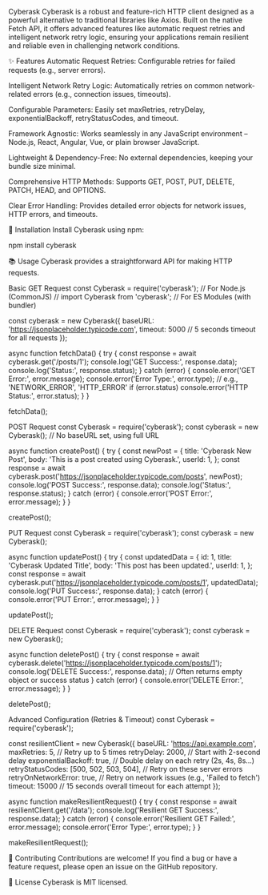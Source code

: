 Cyberask
Cyberask is a robust and feature-rich HTTP client designed as a powerful alternative to traditional libraries like Axios. Built on the native Fetch API, it offers advanced features like automatic request retries and intelligent network retry logic, ensuring your applications remain resilient and reliable even in challenging network conditions.

✨ Features
Automatic Request Retries: Configurable retries for failed requests (e.g., server errors).

Intelligent Network Retry Logic: Automatically retries on common network-related errors (e.g., connection issues, timeouts).

Configurable Parameters: Easily set maxRetries, retryDelay, exponentialBackoff, retryStatusCodes, and timeout.

Framework Agnostic: Works seamlessly in any JavaScript environment – Node.js, React, Angular, Vue, or plain browser JavaScript.

Lightweight & Dependency-Free: No external dependencies, keeping your bundle size minimal.

Comprehensive HTTP Methods: Supports GET, POST, PUT, DELETE, PATCH, HEAD, and OPTIONS.

Clear Error Handling: Provides detailed error objects for network issues, HTTP errors, and timeouts.

🚀 Installation
Install Cyberask using npm:

npm install cyberask

📚 Usage
Cyberask provides a straightforward API for making HTTP requests.

Basic GET Request
const Cyberask = require('cyberask'); // For Node.js (CommonJS)
// import Cyberask from 'cyberask'; // For ES Modules (with bundler)

const cyberask = new Cyberask({
    baseURL: 'https://jsonplaceholder.typicode.com',
    timeout: 5000 // 5 seconds timeout for all requests
});

async function fetchData() {
    try {
        const response = await cyberask.get('/posts/1');
        console.log('GET Success:', response.data);
        console.log('Status:', response.status);
    } catch (error) {
        console.error('GET Error:', error.message);
        console.error('Error Type:', error.type); // e.g., 'NETWORK_ERROR', 'HTTP_ERROR'
        if (error.status) console.error('HTTP Status:', error.status);
    }
}

fetchData();

POST Request
const Cyberask = require('cyberask');
const cyberask = new Cyberask(); // No baseURL set, using full URL

async function createPost() {
    try {
        const newPost = {
            title: 'Cyberask New Post',
            body: 'This is a post created using Cyberask.',
            userId: 1,
        };
        const response = await cyberask.post('https://jsonplaceholder.typicode.com/posts', newPost);
        console.log('POST Success:', response.data);
        console.log('Status:', response.status);
    } catch (error) {
        console.error('POST Error:', error.message);
    }
}

createPost();

PUT Request
const Cyberask = require('cyberask');
const cyberask = new Cyberask();

async function updatePost() {
    try {
        const updatedData = {
            id: 1,
            title: 'Cyberask Updated Title',
            body: 'This post has been updated.',
            userId: 1,
        };
        const response = await cyberask.put('https://jsonplaceholder.typicode.com/posts/1', updatedData);
        console.log('PUT Success:', response.data);
    } catch (error) {
        console.error('PUT Error:', error.message);
    }
}

updatePost();

DELETE Request
const Cyberask = require('cyberask');
const cyberask = new Cyberask();

async function deletePost() {
    try {
        const response = await cyberask.delete('https://jsonplaceholder.typicode.com/posts/1');
        console.log('DELETE Success:', response.data); // Often returns empty object or success status
    } catch (error) {
        console.error('DELETE Error:', error.message);
    }
}

deletePost();

Advanced Configuration (Retries & Timeout)
const Cyberask = require('cyberask');

const resilientClient = new Cyberask({
    baseURL: 'https://api.example.com',
    maxRetries: 5,            // Retry up to 5 times
    retryDelay: 2000,         // Start with 2-second delay
    exponentialBackoff: true, // Double delay on each retry (2s, 4s, 8s...)
    retryStatusCodes: [500, 502, 503, 504], // Retry on these server errors
    retryOnNetworkError: true, // Retry on network issues (e.g., 'Failed to fetch')
    timeout: 15000            // 15 seconds overall timeout for each attempt
});

async function makeResilientRequest() {
    try {
        const response = await resilientClient.get('/data');
        console.log('Resilient GET Success:', response.data);
    } catch (error) {
        console.error('Resilient GET Failed:', error.message);
        console.error('Error Type:', error.type);
    }
}

makeResilientRequest();

🤝 Contributing
Contributions are welcome! If you find a bug or have a feature request, please open an issue on the GitHub repository.

📄 License
Cyberask is MIT licensed.